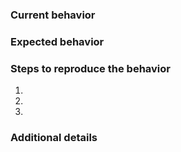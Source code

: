 ### Current behavior



### Expected behavior



### Steps to reproduce the behavior

1. 
2. 
3. 

### Additional details
